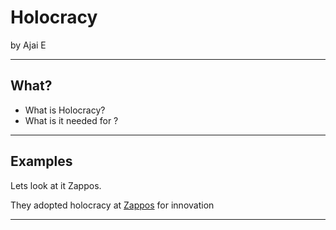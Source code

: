 # Holocracy 

by Ajai E 

---

## What?
- What is Holocracy?
- What is it needed for ? 

---
## Examples 

Lets look at it Zappos. 

They adopted holocracy at [Zappos](https://zappos.com) for innovation

---



